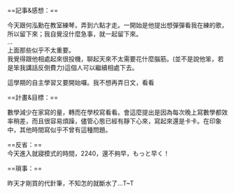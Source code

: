 ==記事&感想：==

今天跟何泓勳在教室練琴，弄到六點才走。一開始是他提出想彈彈看我在練的歌，所以留下來；我自覺沒什麼急事，就一起留下來。  
...  
上面那些似乎不太重要。  
我覺得跟他相處起來很投機，聊起天來不太需要花什麼腦筋。(並不是說他笨，若是笨我講話反倒費力)這個人可以繼續相處下去。  

這學期的自主學習又要開始囉。我不想再弄日文，看看

==計畫&目標：==

數學減少在家寫的量，轉而在學校寫看看。會這麼提出是因為每次晚上寫數學都效率稍差，而且很容易煩躁，儘管心態已經有靜下心來，寫起來還是卡卡。在印象中，其他時間寫似乎不曾有這種問題。

==反省：==  
今天進入就寢模式的時間，2240，還不夠早，もっと早く！  

==瑣事：==

昨天才剛買的代針筆，不知怎的就斷水了...T~T